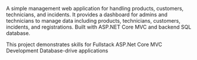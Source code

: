 A simple management web application for handling products, customers, technicians, and incidents. It provides a dashboard for admins and technicians to manage data including products, technicians, customers, incidents, and registrations.
Built with ASP.NET Core MVC and backend SQL database.

This project demonstrates skills for 
Fullstack ASP.Net Core MVC Development
Database-drive applications
